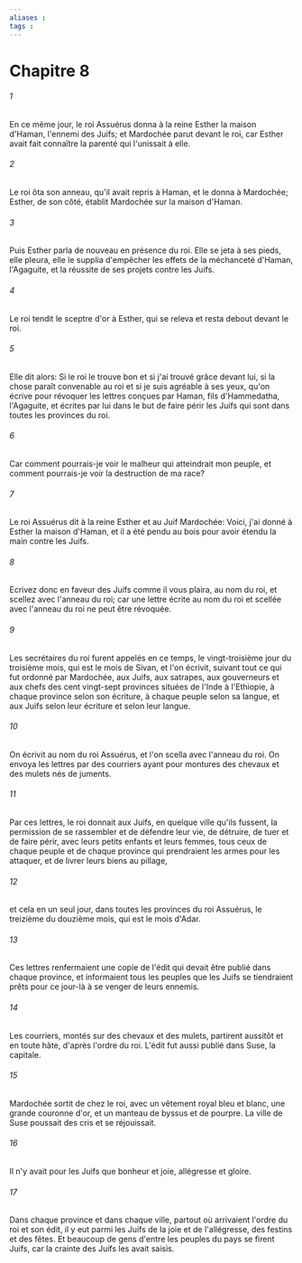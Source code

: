 ```yaml
---
aliases : 
tags : 
---
```


# Chapitre 8

###### 1
En ce même jour, le roi Assuérus donna à la reine Esther la maison d'Haman, l'ennemi des Juifs; et Mardochée parut devant le roi, car Esther avait fait connaître la parenté qui l'unissait à elle.
###### 2
Le roi ôta son anneau, qu'il avait repris à Haman, et le donna à Mardochée; Esther, de son côté, établit Mardochée sur la maison d'Haman.
###### 3
Puis Esther parla de nouveau en présence du roi. Elle se jeta à ses pieds, elle pleura, elle le supplia d'empêcher les effets de la méchanceté d'Haman, l'Agaguite, et la réussite de ses projets contre les Juifs.
###### 4
Le roi tendit le sceptre d'or à Esther, qui se releva et resta debout devant le roi.
###### 5
Elle dit alors: Si le roi le trouve bon et si j'ai trouvé grâce devant lui, si la chose paraît convenable au roi et si je suis agréable à ses yeux, qu'on écrive pour révoquer les lettres conçues par Haman, fils d'Hammedatha, l'Agaguite, et écrites par lui dans le but de faire périr les Juifs qui sont dans toutes les provinces du roi.
###### 6
Car comment pourrais-je voir le malheur qui atteindrait mon peuple, et comment pourrais-je voir la destruction de ma race?
###### 7
Le roi Assuérus dit à la reine Esther et au Juif Mardochée: Voici, j'ai donné à Esther la maison d'Haman, et il a été pendu au bois pour avoir étendu la main contre les Juifs.
###### 8
Ecrivez donc en faveur des Juifs comme il vous plaira, au nom du roi, et scellez avec l'anneau du roi; car une lettre écrite au nom du roi et scellée avec l'anneau du roi ne peut être révoquée.
###### 9
Les secrétaires du roi furent appelés en ce temps, le vingt-troisième jour du troisième mois, qui est le mois de Sivan, et l'on écrivit, suivant tout ce qui fut ordonné par Mardochée, aux Juifs, aux satrapes, aux gouverneurs et aux chefs des cent vingt-sept provinces situées de l'Inde à l'Ethiopie, à chaque province selon son écriture, à chaque peuple selon sa langue, et aux Juifs selon leur écriture et selon leur langue.
###### 10
On écrivit au nom du roi Assuérus, et l'on scella avec l'anneau du roi. On envoya les lettres par des courriers ayant pour montures des chevaux et des mulets nés de juments.
###### 11
Par ces lettres, le roi donnait aux Juifs, en quelque ville qu'ils fussent, la permission de se rassembler et de défendre leur vie, de détruire, de tuer et de faire périr, avec leurs petits enfants et leurs femmes, tous ceux de chaque peuple et de chaque province qui prendraient les armes pour les attaquer, et de livrer leurs biens au pillage,
###### 12
et cela en un seul jour, dans toutes les provinces du roi Assuérus, le treizième du douzième mois, qui est le mois d'Adar.
###### 13
Ces lettres renfermaient une copie de l'édit qui devait être publié dans chaque province, et informaient tous les peuples que les Juifs se tiendraient prêts pour ce jour-là à se venger de leurs ennemis.
###### 14
Les courriers, montés sur des chevaux et des mulets, partirent aussitôt et en toute hâte, d'après l'ordre du roi. L'édit fut aussi publié dans Suse, la capitale.
###### 15
Mardochée sortit de chez le roi, avec un vêtement royal bleu et blanc, une grande couronne d'or, et un manteau de byssus et de pourpre. La ville de Suse poussait des cris et se réjouissait.
###### 16
Il n'y avait pour les Juifs que bonheur et joie, allégresse et gloire.
###### 17
Dans chaque province et dans chaque ville, partout où arrivaient l'ordre du roi et son édit, il y eut parmi les Juifs de la joie et de l'allégresse, des festins et des fêtes. Et beaucoup de gens d'entre les peuples du pays se firent Juifs, car la crainte des Juifs les avait saisis.
